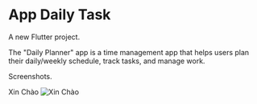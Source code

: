 # App Daily Task

A new Flutter project.

The "Daily Planner" app is a time management app that helps users plan their daily/weekly schedule, track tasks, and manage work.

Screenshots.

Xin Chào
![Xin Chào](https://github.com/user-attachments/assets/12132367-de57-4ff4-bfb7-c142deacf636)
